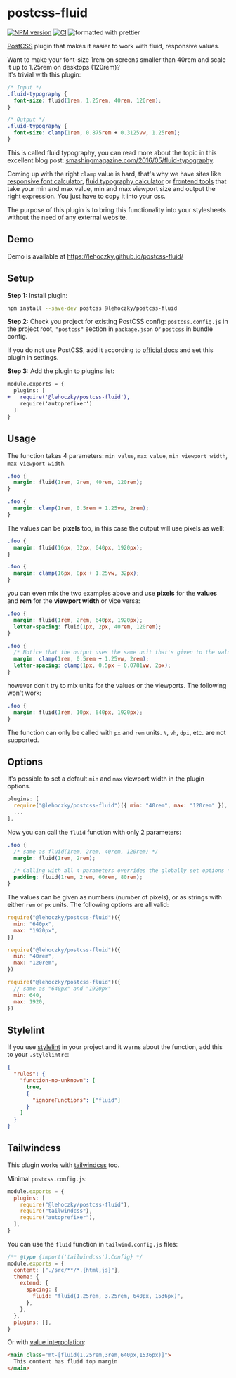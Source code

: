 # postcss-fluid

[![NPM version](https://img.shields.io/npm/v/@lehoczky/postcss-fluid.svg)](https://www.npmjs.com/package/@lehoczky/postcss-fluid)
[![CI](https://github.com/Lehoczky/postcss-fluid/actions/workflows/ci.yml/badge.svg)](https://github.com/Lehoczky/postcss-fluid/actions/workflows/ci.yml)
![formatted with prettier](https://img.shields.io/badge/code_style-prettier-ff69b4.svg)

[PostCSS](https://github.com/postcss/postcss) plugin that makes it easier to work with fluid, responsive values.

Want to make your font-size 1rem on screens smaller than 40rem and scale it up to 1.25rem on desktops (120rem)?  
It's trivial with this plugin:

```css
/* Input */
.fluid-typography {
  font-size: fluid(1rem, 1.25rem, 40rem, 120rem);
}
```

```css
/* Output */
.fluid-typography {
  font-size: clamp(1rem, 0.875rem + 0.3125vw, 1.25rem);
}
```

This is called fluid typography, you can read more about the topic in this excellent blog post: [smashingmagazine.com/2016/05/fluid-typography](https://www.smashingmagazine.com/2016/05/fluid-typography/).

Coming up with the right `clamp` value is hard, that's why we have sites like [responsive font calculator](https://websemantics.uk/tools/responsive-font-calculator/), [fluid typography calculator](https://royalfig.github.io/fluid-typography-calculator/) or [frontend tools](https://lehoczky.github.io/frontend-tools/) that take your min and max value, min and max viewport size and output the right expression. You just have to copy it into your css.

The purpose of this plugin is to bring this functionality into your stylesheets without the need of any external website.

## Demo

Demo is available at <https://lehoczky.github.io/postcss-fluid/>

## Setup

**Step 1:** Install plugin:

```sh
npm install --save-dev postcss @lehoczky/postcss-fluid
```

**Step 2:** Check you project for existing PostCSS config: `postcss.config.js`
in the project root, `"postcss"` section in `package.json`
or `postcss` in bundle config.

If you do not use PostCSS, add it according to [official docs](https://github.com/postcss/postcss#usage)
and set this plugin in settings.

**Step 3:** Add the plugin to plugins list:

```diff
module.exports = {
  plugins: [
+   require('@lehoczky/postcss-fluid'),
    require('autoprefixer')
  ]
}
```

## Usage

The function takes 4 parameters: `min value`, `max value`, `min viewport width`, `max viewport width`.

```css
.foo {
  margin: fluid(1rem, 2rem, 40rem, 120rem);
}
```

```css
.foo {
  margin: clamp(1rem, 0.5rem + 1.25vw, 2rem);
}
```

The values can be **pixels** too, in this case the output will use pixels as well:

```css
.foo {
  margin: fluid(16px, 32px, 640px, 1920px);
}
```

```css
.foo {
  margin: clamp(16px, 8px + 1.25vw, 32px);
}
```

you can even mix the two examples above and use **pixels** for the **values** and **rem** for the **viewport width** or vice versa:

```css
.foo {
  margin: fluid(1rem, 2rem, 640px, 1920px);
  letter-spacing: fluid(1px, 2px, 40rem, 120rem);
}
```

```css
.foo {
  /* Notice that the output uses the same unit that's given to the value parameters */
  margin: clamp(1rem, 0.5rem + 1.25vw, 2rem);
  letter-spacing: clamp(1px, 0.5px + 0.0781vw, 2px);
}
```

however don't try to mix units for the values or the viewports. The following won't work:

```css
.foo {
  margin: fluid(1rem, 10px, 640px, 1920px);
}
```

The function can only be called with `px` and `rem` units. `%`, `vh`, `dpi`, etc. are not supported.

## Options

It's possible to set a default `min` and `max` viewport width in the plugin options.

```js
plugins: [
  require("@lehoczky/postcss-fluid")({ min: "40rem", max: "120rem" }),
  ...
],
```

Now you can call the `fluid` function with only 2 parameters:

```css
.foo {
  /* same as fluid(1rem, 2rem, 40rem, 120rem) */
  margin: fluid(1rem, 2rem);

  /* Calling with all 4 parameters overrides the globally set options */
  padding: fluid(1rem, 2rem, 60rem, 80rem);
}
```

The values can be given as numbers (number of pixels), or as strings with either `rem` or `px` units. The following options are all valid:

```js
require("@lehoczky/postcss-fluid")({
  min: "640px",
  max: "1920px",
})

require("@lehoczky/postcss-fluid")({
  min: "40rem",
  max: "120rem",
})

require("@lehoczky/postcss-fluid")({
  // same as "640px" and "1920px"
  min: 640,
  max: 1920,
})
```

## Stylelint

If you use [stylelint](https://stylelint.io/) in your project and it warns about the function, add this to your `.stylelintrc`:

```json
{
  "rules": {
    "function-no-unknown": [
      true,
      {
        "ignoreFunctions": ["fluid"]
      }
    ]
  }
}
```

## Tailwindcss

This plugin works with [tailwindcss](https://tailwindcss.com/) too.

Minimal `postcss.config.js`:

```js
module.exports = {
  plugins: [
    require("@lehoczky/postcss-fluid"),
    require("tailwindcss"),
    require("autoprefixer"),
  ],
}
```

You can use the `fluid` function in `tailwind.config.js` files:

```js
/** @type {import('tailwindcss').Config} */
module.exports = {
  content: ["./src/**/*.{html,js}"],
  theme: {
    extend: {
      spacing: {
        fluid: "fluid(1.25rem, 3.25rem, 640px, 1536px)",
      },
    },
  },
  plugins: [],
}
```

Or with [value interpolation](https://tailwindcss.com/docs/adding-custom-styles#using-arbitrary-values):

```html
<main class="mt-[fluid(1.25rem,3rem,640px,1536px)]">
  This content has fluid top margin
</main>
```
